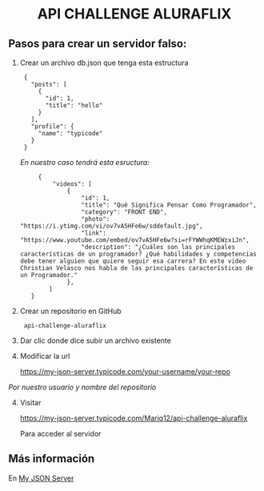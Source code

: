# <p align="center">API CHALLENGE ALURAFLIX</p>
## Pasos para crear un servidor falso:
1. Crear un archivo db.json que tenga esta estructura

        {
          "posts": [
            {
              "id": 1,
              "title": "hello"
            }
          ],
          "profile": {
            "name": "typicode"
          }
        }

    *En nuestro caso tendrá esta esructura:*

            {
                "videos": [
                    {
                        "id": 1,
                        "title": "Qué Significa Pensar Como Programador",
                        "category": "FRONT END",
                        "photo": "https://i.ytimg.com/vi/ov7vA5HFe6w/sddefault.jpg",
                        "link": "https://www.youtube.com/embed/ov7vA5HFe6w?si=rFYWWhqKMEWzxiJn",
                        "description": "¿Cuáles son las principales características de un programador? ¿Qué habilidades y competencias debe tener alguien que quiere seguir esa carrera? En este video Christian Velasco nos habla de las principales características de un Programador."
                    },
               ]
          }

3. Crear un repositorio en GitHub 

        api-challenge-aluraflix
   
4. Dar clic donde dice subir un archivo existente
5. Modificar la url

    https://my-json-server.typicode.com/your-username/your-repo
     
  *Por nuestro usuario y nombre del repositorio*

4. Visitar

    https://my-json-server.typicode.com/Mariq12/api-challenge-aluraflix
   
    Para acceder al servidor

## Más información
En [My JSON Server](https://my-json-server.typicode.com/)

